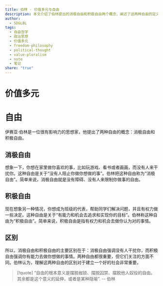 ```yaml
---
title: 伯林 - 价值多元与自由
description: 本文介绍了伯林提出的消极自由和积极自由两个概念，阐述了这两种自由的定义、区别以及对社会的重要意义。
author:
  - SDGLBL
tags:
  - 自由哲学
  - 政治思想
  - 价值多元
  - freedom-philosophy
  - political-thought
  - value-pluralism
  - note
  - 笔记
share: "true"
---
```


# 价值多元

# 自由

伊赛亚·伯林是一位很有影响力的思想家，他提出了两种自由的概念：消极自由和积极自由。

## 消极自由

想象一下，你想在家里做你喜欢的事，比如玩游戏、看书或者画画，而没有人来干扰你。这种自由是关于“没有人阻止你做你想做的事”。伯林把这种自由称为“消极自由”。简单来说，消极自由就是没有障碍、没有人来限制你做事的自由。

## 积极自由

现在想象另一种情况，你想成为班级的代表，帮助同学们解决问题，并且有权力做一些决定。这种自由是关于“有能力和机会去追求和实现你的目标”。伯林称这种自由为“积极自由”。简单来说，积极自由是指有权力和机会去做你认为对的事情。

## 区别

所以，消极自由和积极自由的主要区别在于：消极自由强调没有人干扰你，而积极自由强调你有能力去做你想做的事情。两种自由都很重要，但它们关注的方面不同。伯林认为，理解这两种自由的区别对于建立一个好的社会非常重要。

>[!quote]
>“自由的根本意义是摆脱枷锁、摆脱囚禁、摆脱他人奴役的自由。其余都是这个意义的延伸，或者是某种隐喻”. -- 伯林

